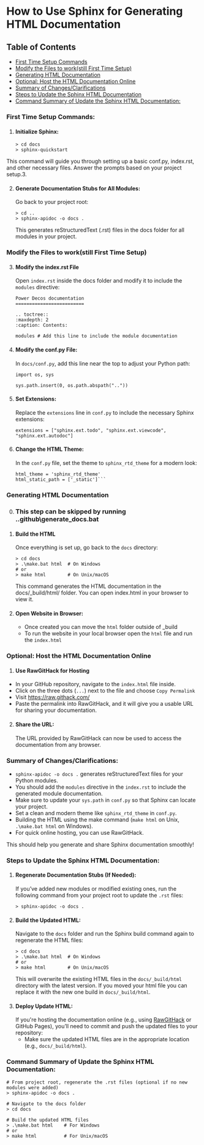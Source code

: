 # How to Use Sphinx for Generating HTML Documentation

## Table of Contents

- [First Time Setup Commands](#first-time-setup-commands)
- [Modify the Files to work(still First Time Setup)](#modify-the-files-to-workstill-first-time-setup)
- [Generating HTML Documentation](#generating-html-documentation)
- [Optional: Host the HTML Documentation Online](#optional-host-the-html-documentation-online)
- [Summary of Changes/Clarifications](#summary-of-changesclarifications)
- [Steps to Update the Sphinx HTML Documentation](#steps-to-update-the-sphinx-html-documentation)
- [Command Summary of Update the Sphinx HTML Documentation:](#command-summary-of-update-the-sphinx-html-documentation)

### First Time Setup Commands:
1. #### Initialize Sphinx:
    ```
   > cd docs
   > sphinx-quickstart
   
This command will guide you through setting up a basic conf.py, index.rst, 
and other necessary files. Answer the prompts based on your project setup.3. 

2. #### Generate Documentation Stubs for All Modules:
    Go back to your project root:

    ```
    > cd ..
    > sphinx-apidoc -o docs .
   ```
   
    This generates reStructuredText (.rst) files in the docs folder for all modules in your project.

### Modify the Files to work(still First Time Setup)
3. #### Modify the index.rst File
    Open `index.rst` inside the docs folder and modify it to include the `modules` directive:
    
    ```
   Power Decos documentation
    =========================

    .. toctree::
   :maxdepth: 2
   :caption: Contents:

   modules # Add this line to include the module documentation
   
4. #### Modify the conf.py File:
    
    In `docs/conf.py`, add this line near the top to adjust your Python path:
    ```
   import os, sys

    sys.path.insert(0, os.path.abspath(".."))
   
5. #### Set Extensions:
    Replace the `extensions` line in `conf.py` to include the necessary Sphinx extensions:

    ```
   extensions = ["sphinx.ext.todo", "sphinx.ext.viewcode", "sphinx.ext.autodoc"]
   
6. #### Change the HTML Theme:
    In the `conf.py` file, set the theme to `sphinx_rtd_theme` for a modern look:

    ```
    html_theme = 'sphinx_rtd_theme'
    html_static_path = ['_static']```
   
### Generating HTML Documentation
0. ### This step can be skipped by running .\.github\generate_docs.bat
1. #### Build the HTML
    Once everything is set up, go back to the `docs` directory:
    ```
    > cd docs
    > .\make.bat html  # On Windows
    # or
    > make html        # On Unix/macOS
    ```
   This command generates the HTML documentation in the docs/_build/html/ folder. 
    You can open index.html in your browser to view it.

2. #### Open Website in Browser:
    - Once created you can move the `html` folder outside of _build
    - To run the website in your local browser open the `html` file and run the `index.html`

### Optional: Host the HTML Documentation Online

1. #### Use RawGitHack for Hosting
- In your GitHub repository, navigate to the `index.html` file inside.
- Click on the three dots (`...`) next to the file and choose `Copy Permalink`
- Visit https://raw.githack.com/
- Paste the permalink into RawGitHack, 
and it will give you a usable URL for sharing your documentation. 

2. #### Share the URL:
    The URL provided by RawGitHack can now be used to access the documentation from any 
    browser.

### Summary of Changes/Clarifications:
- `sphinx-apidoc -o docs .` generates reStructuredText files for your Python modules.
- You should add the `modules` directive in the `index.rst` to include the generated module documentation.
- Make sure to update your `sys.path` in `conf.py` so that Sphinx can locate your project.
- Set a clean and modern theme like `sphinx_rtd_theme` in `conf.py`.
- Building the HTML using the make command (`make html` on Unix, `.\make.bat html` on Windows).
- For quick online hosting, you can use RawGitHack.

This should help you generate and share Sphinx documentation smoothly!

### Steps to Update the Sphinx HTML Documentation:
1. #### Regenerate Documentation Stubs (If Needed):
    If you’ve added new modules or modified existing ones, run the following command 
    from your project root to update the `.rst` files:
    ```
   > sphinx-apidoc -o docs .
   ```
2. #### Build the Updated HTML:
    Navigate to the `docs` folder and run the Sphinx build command again to regenerate the HTML files:
    ```
    > cd docs
    > .\make.bat html  # On Windows
    # or
    > make html        # On Unix/macOS
    ```
    This will overwrite the existing HTML files in the `docs/_build/html` directory with the latest version.
    If you moved your html file you can replace it with the new one build in `docs/_build/html`.
3. #### Deploy Update HTML:
   If you're hosting the documentation online (e.g., using [RawGitHack](#use-rawgithack-for-hosting) or GitHub Pages), you’ll need to commit and push the updated files to your repository:
   - Make sure the updated HTML files are in the appropriate location (e.g., `docs/_build/html`).

### Command Summary of Update the Sphinx HTML Documentation:
```
# From project root, regenerate the .rst files (optional if no new modules were added)
> sphinx-apidoc -o docs .

# Navigate to the docs folder
> cd docs

# Build the updated HTML files
> .\make.bat html    # For Windows
# or
> make html          # For Unix/macOS
```

   
